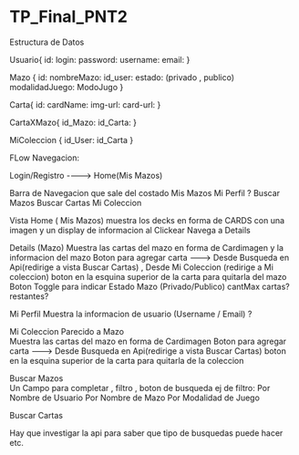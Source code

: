 # TP_Final_PNT2

Estructura de Datos

Usuario{
id:
login:
password:
username:
email:
}

Mazo {
id:
nombreMazo:
id_user:
estado: (privado , publico)
modalidadJuego: ModoJugo
}

Carta{
id:
cardName:
img-url:
card-url:
}

CartaXMazo{
id_Mazo: 
id_Carta:
}

MiColeccion {
id_User:
id_Carta
}


FLow Navegacion:

Login/Registro ----> Home(Mis Mazos)

Barra de Navegacion que sale del costado
Mis Mazos
Mi Perfil ?
Buscar Mazos
Buscar Cartas
Mi Coleccion


Vista Home ( Mis Mazos)
muestra los decks en forma de CARDS con una imagen y un display de informacion
al Clickear Navega a Details

Details (Mazo)
Muestra las cartas del mazo en forma de Cardimagen y la informacion del mazo
Boton para agregar carta ---> Desde Busqueda en Api(redirige a vista Buscar Cartas) , Desde Mi Coleccion (redirige a Mi coleccion)
boton en la esquina superior de la carta para quitarla del mazo
Boton Toggle para indicar Estado Mazo (Privado/Publico)
cantMax cartas? restantes?

Mi Perfil 
Muestra la informacion de usuario (Username / Email) ?


Mi Coleccion
Parecido a Mazo  
Muestra las cartas del mazo en forma de Cardimagen
Boton para agregar carta ---> Desde Busqueda en Api(redirige a vista Buscar Cartas)
boton en la esquina superior de la carta para quitarla de la coleccion

Buscar Mazos  
Un Campo para completar , filtro , boton de busqueda
ej de filtro:
Por Nombre de Usuario
Por Nombre de Mazo
Por Modalidad de Juego


Buscar Cartas

Hay que investigar la api para saber que tipo de busquedas puede hacer etc.
